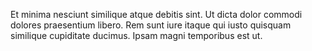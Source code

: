 Et minima nesciunt similique atque debitis sint.
Ut dicta dolor commodi dolores praesentium libero.
Rem sunt iure itaque qui iusto quisquam similique cupiditate ducimus.
Ipsam magni temporibus est ut.